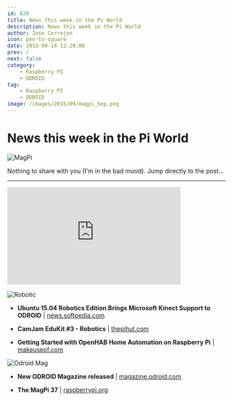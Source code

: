 ```yaml
---
id: 620
title: News this week in the Pi World
description: News this week in the Pi World
author: Jose Cerrejon
icon: pen-to-square
date: 2015-09-18 12:20:00
prev: /
next: false
category:
    - Raspberry PI
    - ODROID
tag:
    - Raspberry PI
    - ODROID
image: /images/2015/09/magpi_Sep.png
---
```


# News this week in the Pi World

![MagPi](/images/2015/09/magpi_Sep.png)

Nothing to share with you (I'm in the bad mood). Jump directly to the post...

---

<iframe width="400" height="225" src="https://www.youtube.com/embed/PulZqAXgV7o?rel=0" frameborder="0" allowfullscreen></iframe>

![Robotic](/images/2015/09/Ubuntu_Robotic.png)

-   **Ubuntu 15.04 Robotics Edition Brings Microsoft Kinect Support to ODROID** | [news.softpedia.com](https://news.softpedia.com/news/ubuntu-15-04-robotics-edition-brings-microsoft-kinect-support-to-odroid-491887.shtml)

-   **CamJam EduKit #3 - Robotics** | [thepihut.com](https://thepihut.com/collections/camjam-edukit/products/camjam-edukit-3-robotics)

-   **Getting Started with OpenHAB Home Automation on Raspberry Pi** | [makeuseof.com](https://www.makeuseof.com/tag/getting-started-openhab-home-automation-raspberry-pi/)

![Odroid Mag](/images/2015/09/OdrMag_Sep.png)

-   **New ODROID Magazine released** | [magazine.odroid.com](https://magazine.odroid.com/#201509)

-   **The MagPi 37** | [raspberrypi.org](https://www.raspberrypi.org/magpi/issues/37/)

